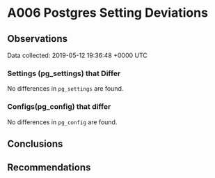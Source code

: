 # A006 Postgres Setting Deviations #

## Observations ##
Data collected: 2019-05-12 19:36:48 +0000 UTC  

### Settings (pg_settings) that Differ ###

No differences in `pg_settings` are found.

### Configs(pg_config) that differ ###

No differences in `pg_config` are found.



## Conclusions ##


## Recommendations ##

